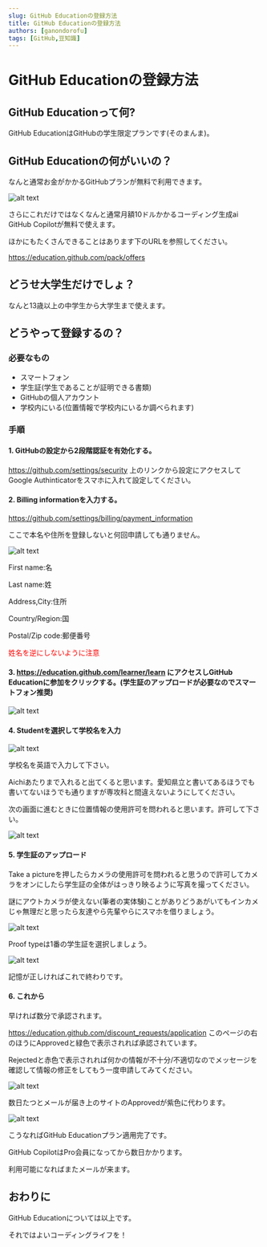 ```yaml
---
slug: GitHub Educationの登録方法
title: GitHub Educationの登録方法
authors: [ganondorofu]
tags: [GitHub,豆知識]
---
```


# GitHub Educationの登録方法

## GitHub Educationって何?

GitHub EducationはGitHubの学生限定プランです(そのまんま)。

## GitHub Educationの何がいいの？

なんと通常お金がかかるGitHubプランが無料で利用できます。

![alt text](image-1.png)

さらにこれだけではなくなんと通常月額10ドルかかるコーディング生成ai GitHub Copilotが無料で使えます。

ほかにもたくさんできることはあります下のURLを参照してください。

https://education.github.com/pack/offers

## どうせ大学生だけでしょ？

なんと13歳以上の中学生から大学生まで使えます。

## どうやって登録するの？

### 必要なもの

- スマートフォン
- 学生証(学生であることが証明できる書類)
- GitHubの個人アカウント
- 学校内にいる(位置情報で学校内にいるか調べられます)

### 手順

#### 1. GitHubの設定から2段階認証を有効化する。

https://github.com/settings/security 上のリンクから設定にアクセスしてGoogle Authinticatorをスマホに入れて設定してください。

#### 2. Billing informationを入力する。

https://github.com/settings/billing/payment_information

ここで本名や住所を登録しないと何回申請しても通りません。

![alt text](image-3.png)

First name:名

Last name:姓

Address,City:住所

Country/Region:国

Postal/Zip code:郵便番号

<font color="red">姓名を逆にしないように注意</font>

#### 3. https://education.github.com/learner/learn にアクセスしGitHub Educationに参加をクリックする。(学生証のアップロードが必要なのでスマートフォン推奨)

![alt text](image-2.png)

#### 4. Studentを選択して学校名を入力

![alt text](image-5.png)

学校名を英語で入力して下さい。

Aichiあたりまで入れると出てくると思います。愛知県立と書いてあるほうでも書いてないほうでも通りますが専攻科と間違えないようにしてください。

次の画面に進むときに位置情報の使用許可を問われると思います。許可して下さい。

![alt text](image-4.png)

#### 5. 学生証のアップロード

Take a pictureを押したらカメラの使用許可を問われると思うので許可してカメラをオンにしたら学生証の全体がはっきり映るように写真を撮ってください。

謎にアウトカメラが使えない(筆者の実体験)ことがありどうあがいてもインカメじゃ無理だと思ったら友達やら先輩やらにスマホを借りましょう。

![alt text](image-6.png)

Proof typeは1番の学生証を選択しましょう。

![alt text](image-7.png)

記憶が正しければこれで終わりです。

#### 6. これから

早ければ数分で承認されます。

https://education.github.com/discount_requests/application
このページの右のほうにApprovedと緑色で表示されれば承認されています。

Rejectedと赤色で表示されれば何かの情報が不十分/不適切なのでメッセージを確認して情報の修正をしてもう一度申請してみてください。

![alt text](image-8.png)

数日たつとメールが届き上のサイトのApprovedが紫色に代わります。

![alt text](image-9.png)

こうなればGitHub Educationプラン適用完了です。

GitHub CopilotはPro会員になってから数日かかります。

利用可能になればまたメールが来ます。

## おわりに

GitHub Educationについては以上です。

それではよいコーディングライフを！